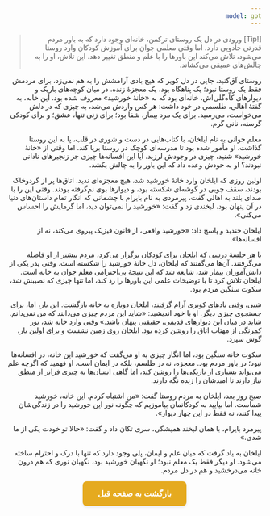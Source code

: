 ```yaml
---
model: gpt
---
```


> [!Tip] ورودی
> در دل یک روستای ترکمن، خانه‌ای وجود دارد که به باور مردم قدرتی جادویی دارد. اما وقتی معلمی جوان برای آموزش کودکان وارد روستا می‌شود، تلاش می‌کند این باورها را با علم و منطق تغییر دهد. این تلاش، او را به چالش‌های عمیقی می‌کشاند.

روستای آق‌گنبد، جایی در دل کویر که هیچ بادی آرامشش را به هم نمی‌زد، برای مردمش فقط یک روستا نبود؛ یک پناهگاه بود، یک معجزهٔ زنده. در میان کوچه‌های باریک و دیوارهای کاه‌گلی‌اش، خانه‌ای بود که به «خانهٔ خورشید» معروف شده بود. این خانه، به گفتهٔ اهالی، طلسمی در خود داشت: هر کس واردش می‌شد، به چیزی که در دلش می‌خواست، می‌رسید. برای یک مرد بیمار، شفا بود؛ برای زنی تنها، عشق؛ و برای کودکی گرسنه، نانی گرم.

معلم جوانی به نام ایلخان، با کتاب‌هایی در دست و شوری در قلب، پا به این روستا گذاشت. او مأمور شده بود تا مدرسه‌ای کوچک در روستا برپا کند. اما وقتی از «خانهٔ خورشید» شنید، چیزی در وجودش لرزید. آیا این افسانه‌ها چیزی جز زنجیرهای نادانی نبودند؟ او به خودش وعده داد که این باور را به چالش بکشد.

اولین روزی که ایلخان وارد خانهٔ خورشید شد، هیچ معجزه‌ای ندید. اتاق‌ها پر از گردوخاک بودند، سقف چوبی در گوشه‌ای شکسته بود، و دیوارها بوی نم‌گرفته بودند. وقتی این را با صدای بلند به اهالی گفت، پیرمردی به نام بایرام با چشمانی که انگار تمام داستان‌های دنیا در آن پنهان بود، لبخندی زد و گفت: «خورشید را نمی‌توان دید، اما گرمایش را احساس می‌کنی».

ایلخان خندید و پاسخ داد: «خورشید واقعی، از قانون فیزیک پیروی می‌کند، نه از افسانه‌ها».

با هر جلسهٔ درسی که ایلخان برای کودکان برگزار می‌کرد، مردم بیشتر از او فاصله می‌گرفتند. آن‌ها می‌گفتند که ایلخان، دل خانهٔ خورشید را شکسته است. وقتی پدر یکی از دانش‌آموزان بیمار شد، شایعه شد که این نتیجهٔ بی‌احترامی معلم جوان به خانه است. ایلخان تلاش کرد تا با توضیحات علمی این باورها را رد کند، اما تنها چیزی که نصیبش شد، سکوت سنگین مردم بود.

شبی، وقتی بادهای کویری آرام گرفتند، ایلخان دوباره به خانه بازگشت. این بار، اما، برای جستجوی چیزی دیگر. او با خود اندیشید: «شاید این مردم چیزی می‌دانند که من نمی‌دانم. شاید در میان این دیوارهای قدیمی، حقیقتی پنهان باشد.» وقتی وارد خانه شد، نور کمرنگی از مهتاب اتاق را روشن کرده بود. ایلخان روی زمین نشست و برای اولین بار، گوش سپرد.

سکوت خانه سنگین بود، اما انگار چیزی به او می‌گفت که خورشید این خانه، در افسانه‌ها نبود؛ در باور مردم بود. معجزه، نه در طلسم، بلکه در ایمان است. او فهمید که اگرچه علم می‌تواند بسیاری از تاریکی‌ها را روشن کند، اما گاهی انسان‌ها به چیزی فراتر از منطق نیاز دارند تا امیدشان را زنده نگه دارند.

صبح روز بعد، ایلخان به مردم روستا گفت: «من اشتباه کردم. این خانه، خورشید شماست. اما بیایید به کودکانمان بیاموزیم که چگونه نور این خورشید را در زندگی‌شان پیدا کنند، نه فقط در این چهار دیوار».

پیرمرد بایرام، با همان لبخند همیشگی، سری تکان داد و گفت: «حالا تو خودت یکی از ما شدی.»

ایلخان به یاد گرفت که میان علم و ایمان، پلی وجود دارد که تنها با درک و احترام ساخته می‌شود. او دیگر فقط یک معلم نبود؛ او نگهبان خورشید بود، نگهبان نوری که هم درون خانه می‌درخشید و هم در دل مردم.


<html dir="rtl" lang="fa"><head> <meta charset="UTF-8"> <style> .back-button { display: inline-block; padding: 15px 30px; background-color: rgb(229, 170, 31); color: white; text-decoration: none; border-radius: 8px; font-family: 'Vazirmatn', Tahoma, Geneva, Verdana, sans-serif; font-weight: bold; font-size: 16px; border: none; cursor: pointer; transition: background-color 0.3s ease; box-shadow: 0 2px 5px rgba(0,0,0,0.1); } .back-button:hover { background-color: rgb(205, 150, 25); box-shadow: 0 3px 8px rgba(0,0,0,0.2); } .button-container { display: flex; justify-content: center; align-items: center;} </style></head><body> <div class="button-container"> <button class="back-button" onclick="window.history.back()" aria-label="بازگشت به صفحه قبل"> بازگشت به صفحه قبل </button> </div></body></html>